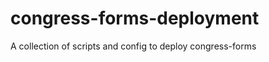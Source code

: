 congress-forms-deployment
=========================

A collection of scripts and config to deploy congress-forms
